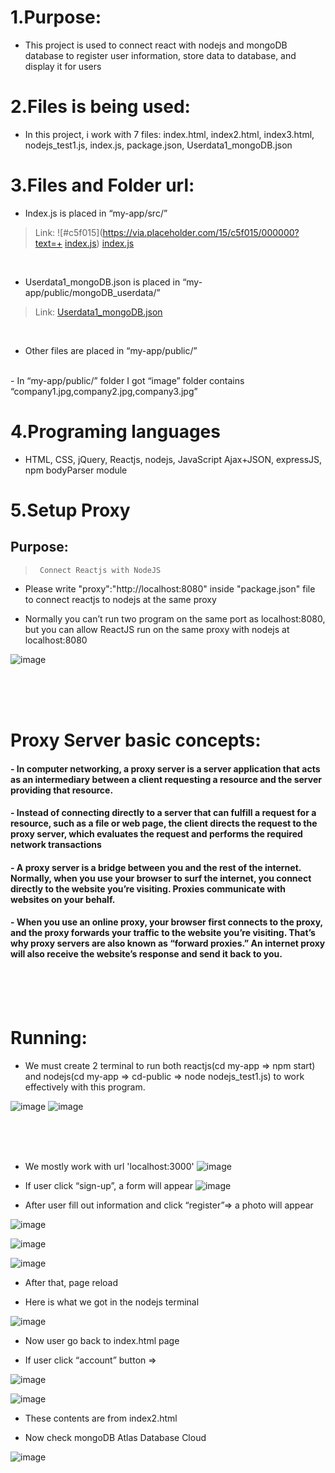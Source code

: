 # 1.Purpose:

- This project is used to connect react with nodejs and mongoDB database to register user information, store data to database, and display it for users

# 2.Files is being used:

- In this project, i work with 7 files: index.html, index2.html, index3.html, nodejs_test1.js, index.js, package.json, Userdata1_mongoDB.json

# 3.Files and Folder url:

- Index.js is placed in “my-app/src/”
> Link: 
![#c5f015](https://via.placeholder.com/15/c5f015/000000?text=+ [index.js](./src/index.js))
<a type="button">[index.js](./src/index.js)</a>
<br>

- Userdata1_mongoDB.json is placed in “my-app/public/mongoDB_userdata/”   
> Link: [Userdata1_mongoDB.json](./public/mongoDB_userdata/Userdata1_mongoDB.json)
<br>

- Other files are placed in “my-app/public/”
<br>
- In “my-app/public/” folder I got “image” folder contains “company1.jpg,company2.jpg,company3.jpg”
<br>


# 4.Programing languages

- HTML, CSS, jQuery, Reactjs, nodejs, JavaScript Ajax+JSON, expressJS, npm bodyParser module

# 5.Setup Proxy

##  Purpose: 
>      Connect Reactjs with NodeJS

- Please write "proxy":"http://localhost:8080" inside "package.json" file to connect reactjs to nodejs at the same proxy

- Normally you can’t run two program on the same port as localhost:8080, but you can allow ReactJS run on the same proxy with nodejs at localhost:8080

![image](https://user-images.githubusercontent.com/82598726/174354953-94cf8073-5867-4c25-bebb-c508c4911d3c.png)

<br><br><br>


# Proxy Server basic concepts:

<p align="center">

<h4>
- In computer networking, a proxy server is a server application that acts as an intermediary between a client requesting a resource 
and the server providing that resource.
</h4>

<h4>
- Instead of connecting directly to a server that can fulfill a request for a resource, such as a file or web page,
  the client directs the request to the proxy server, which evaluates the request and performs the required network transactions
</h4>

</p>

<p>


<h4>  
- A proxy server is a bridge between you and the rest of the internet. Normally, when you use your browser to surf the internet,
  you connect directly to the website you’re visiting. Proxies communicate with websites on your behalf.
</h4>

<h4>
- When you use an online proxy, your browser first connects to the proxy, and the proxy forwards your traffic to the website you’re visiting. 
  That’s why proxy servers are also known as “forward proxies.” An internet proxy will also receive the website’s response and send it back to you.
</h4>


</p>

<br><br><br>


# Running:

- We must create 2 terminal to run both reactjs(cd my-app => npm start) and nodejs(cd my-app => cd-public => node nodejs_test1.js) 
to work effectively with this program.


![image](https://user-images.githubusercontent.com/82598726/174353447-acf54cf6-e165-4114-8150-25cfb8602eda.png)
![image](https://user-images.githubusercontent.com/82598726/174353469-68b96c1c-5801-460a-973e-2397957ce2af.png)



<br><br><br>

- We mostly work with url 'localhost:3000'
![image](https://user-images.githubusercontent.com/82598726/174353602-76ebdcb0-fede-486b-968a-f1a8d2367ea7.png)

- If user click “sign-up”, a form will appear
![image](https://user-images.githubusercontent.com/82598726/174353694-8f94300b-1af9-48e0-a218-b2462897fa77.png)



- After user fill out information and click “register”=> a photo will appear 
 
![image](https://user-images.githubusercontent.com/82598726/174356381-06562071-62a7-44ad-b6e2-ab9d2b4ecb1a.png)


![image](https://user-images.githubusercontent.com/82598726/174356306-c2b7bda7-f2a5-4dfe-997d-508bd9a19ebd.png)

![image](https://user-images.githubusercontent.com/82598726/174356345-065e5e32-a8e5-4bd5-b00e-f02b106329ce.png)


 
- After that, page reload

- Here is what we got in the nodejs terminal
 
![image](https://user-images.githubusercontent.com/82598726/174356199-7a638a6b-af79-4143-a7b0-bf99bfe7b860.png)


- Now user go back to index.html page

- If user click “account” button =>

![image](https://user-images.githubusercontent.com/82598726/174356129-32f9585e-15ee-4eae-8248-137689c2d613.png)

 
 
![image](https://user-images.githubusercontent.com/82598726/174356096-1642c3c5-81ea-4a9d-9186-177c679a6478.png)

- These contents are from index2.html


- Now check mongoDB Atlas Database Cloud

 
![image](https://user-images.githubusercontent.com/82598726/174356025-58959285-911f-4c19-8c56-c70d4ab2a034.png)





